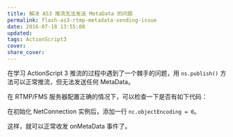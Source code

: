 ```yaml
---
title: 解决 AS3 推流无法发送 MetaData 的问题
permalink: flash-as3-rtmp-metadata-sending-issue
date: 2016-07-18 13:55:08
updated:
tags: ActionScript3
cover:
share_cover:
---
```


在学习 ActionScript 3 推流的过程中遇到了一个棘手的问题，用 `ns.publish()` 方法可以正常推流，但无法发送任何 MetaData。

在 RTMP/FMS 服务器配置正确的情况下，可以检查一下是否有如下代码：

在初始化 NetConnection 实例后，添加一行 `nc.objectEncoding = 0`。

这样，就可以正常收发 onMetaData 事件了。